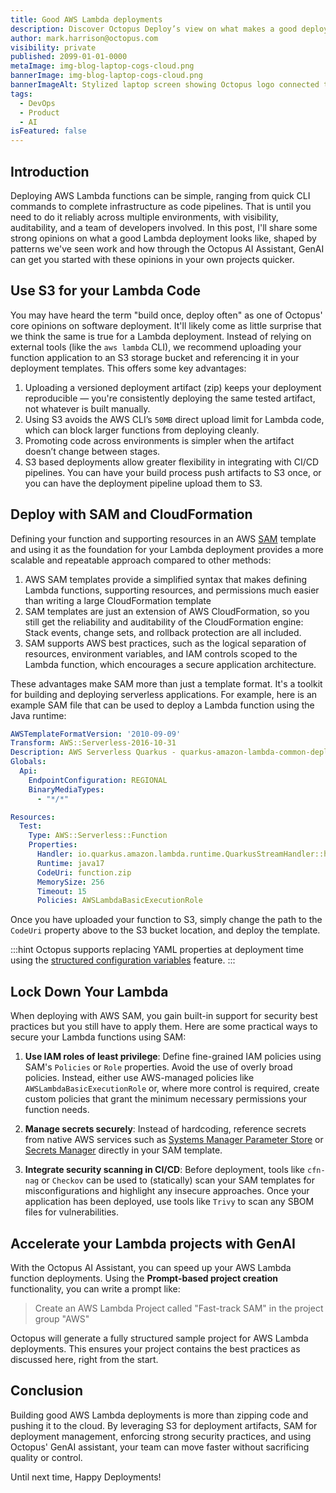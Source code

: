 ```yaml
---
title: Good AWS Lambda deployments
description: Discover Octopus Deploy’s view on what makes a good deployment for an AWS Lambda and how you can get started quickly using GenAI.
author: mark.harrison@octopus.com
visibility: private
published: 2099-01-01-0000
metaImage: img-blog-laptop-cogs-cloud.png
bannerImage: img-blog-laptop-cogs-cloud.png
bannerImageAlt: Stylized laptop screen showing Octopus logo connected to cogs in the cloud, with a clipboard to the right.
tags:
  - DevOps
  - Product
  - AI 
isFeatured: false
---
```


## Introduction

Deploying AWS Lambda functions can be simple, ranging from quick CLI commands to complete infrastructure as code pipelines. That is until you need to do it reliably across multiple environments, with visibility, auditability, and a team of developers involved. In this post, I'll share some strong opinions on what a good Lambda deployment looks like, shaped by patterns we've seen work and how through the Octopus AI Assistant, GenAI can get you started with these opinions in your own projects quicker.

## Use S3 for your Lambda Code

You may have heard the term "build once, deploy often" as one of Octopus' core opinions on software deployment. It'll likely come as little surprise that we think the same is true for a Lambda deployment. Instead of relying on external tools (like the `aws lambda` CLI), we recommend uploading your function application to an S3 storage bucket and referencing it in your deployment templates. This offers some key advantages:

1. Uploading a versioned deployment artifact (zip) keeps your deployment reproducible — you're consistently deploying the same tested artifact, not whatever is built manually.
2. Using S3 avoids the AWS CLI’s `50MB` direct upload limit for Lambda code, which can block larger functions from deploying cleanly.
3. Promoting code across environments is simpler when the artifact doesn’t change between stages.
4. S3 based deployments allow greater flexibility in integrating with CI/CD pipelines. You can have your build process push artifacts to S3 once, or you can have the deployment pipeline upload them to S3.

## Deploy with SAM and CloudFormation

Defining your function and supporting resources in an AWS [SAM](https://aws.amazon.com/serverless/sam/) template and using it as the foundation for your Lambda deployment provides a more scalable and repeatable approach compared to other methods:

1. AWS SAM templates provide a simplified syntax that makes defining Lambda functions, supporting resources, and permissions much easier than writing a large CloudFormation template 
2. SAM templates are just an extension of AWS CloudFormation, so you still get the reliability and auditability of the CloudFormation engine: Stack events, change sets, and rollback protection are all included.
3. SAM supports AWS best practices, such as the logical separation of resources, environment variables, and IAM controls scoped to the Lambda function, which encourages a secure application architecture.

These advantages make SAM more than just a template format. It's a toolkit for building and deploying serverless applications. For example, here is an example SAM file that can be used to deploy a Lambda function using the Java runtime:

```yaml
AWSTemplateFormatVersion: '2010-09-09'
Transform: AWS::Serverless-2016-10-31
Description: AWS Serverless Quarkus - quarkus-amazon-lambda-common-deployment
Globals:
  Api:
    EndpointConfiguration: REGIONAL
    BinaryMediaTypes:
      - "*/*"

Resources:
  Test:
    Type: AWS::Serverless::Function
    Properties:
      Handler: io.quarkus.amazon.lambda.runtime.QuarkusStreamHandler::handleRequest
      Runtime: java17
      CodeUri: function.zip
      MemorySize: 256
      Timeout: 15
      Policies: AWSLambdaBasicExecutionRole
```

Once you have uploaded your function to S3, simply change the path to the `CodeUri` property above to the S3 bucket location, and deploy the template.

:::hint
Octopus supports replacing YAML properties at deployment time using the [structured configuration variables](https://octopus.com/docs/projects/steps/configuration-features/structured-configuration-variables-feature) feature.
:::

## Lock Down Your Lambda

When deploying with AWS SAM, you gain built-in support for security best practices but you still have to apply them. Here are some practical ways to secure your Lambda functions using SAM:

1. **Use IAM roles of least privilege**: Define fine-grained IAM policies using SAM's `Policies` or `Role` properties. Avoid the use of overly broad policies. Instead, either use AWS-managed policies like `AWSLambdaBasicExecutionRole` or, where more control is required, create custom policies that grant the minimum necessary permissions your function needs.

2. **Manage secrets securely**: Instead of hardcoding, reference secrets from native AWS services such as [Systems Manager Parameter Store](https://docs.aws.amazon.com/systems-manager/latest/userguide/systems-manager-parameter-store.html) or [Secrets Manager](https://docs.aws.amazon.com/secretsmanager/?icmpid=docs_homepage_security) directly in your SAM template.

3. **Integrate security scanning in CI/CD**: Before deployment, tools like `cfn-nag` or `Checkov` can be used to (statically) scan your SAM templates for misconfigurations and highlight any insecure approaches. Once your application has been deployed, use tools like `Trivy` to scan any SBOM files for vulnerabilities.

## Accelerate your Lambda projects with GenAI

With the Octopus AI Assistant, you can speed up your AWS Lambda function deployments. Using the **Prompt-based project creation** functionality, you can write a prompt like:

> Create an AWS Lambda Project called "Fast-track SAM" in the project group "AWS"

Octopus will generate a fully structured sample project for AWS Lambda deployments. This ensures your project contains the best practices as discussed here, right from the start.

## Conclusion

Building good AWS Lambda deployments is more than zipping code and pushing it to the cloud. By leveraging S3 for deployment artifacts, SAM for deployment management, enforcing strong security practices, and using Octopus' GenAI assistant, your team can move faster without sacrificing quality or control.

Until next time, Happy Deployments!
